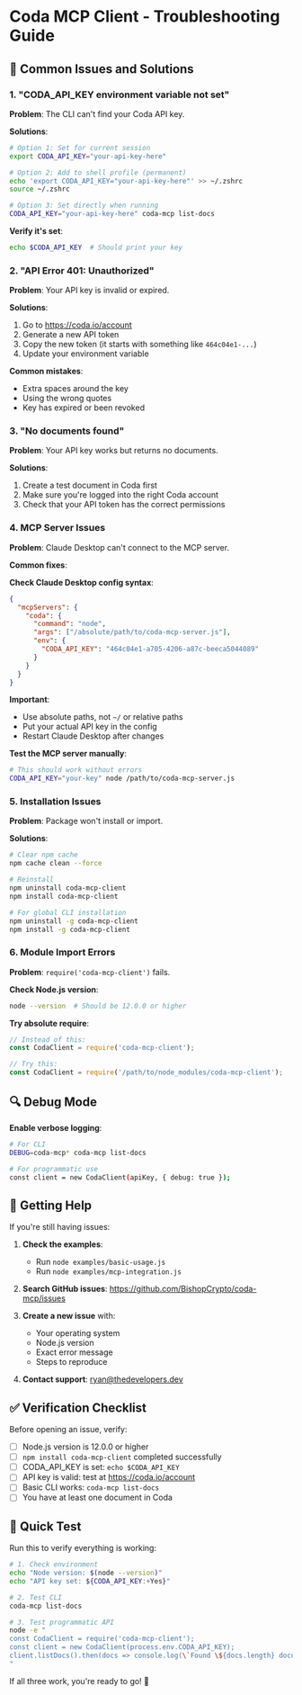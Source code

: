 # Coda MCP Client - Troubleshooting Guide

## 🔧 Common Issues and Solutions

### 1. "CODA_API_KEY environment variable not set"

**Problem**: The CLI can't find your Coda API key.

**Solutions**:
```bash
# Option 1: Set for current session
export CODA_API_KEY="your-api-key-here"

# Option 2: Add to shell profile (permanent)
echo 'export CODA_API_KEY="your-api-key-here"' >> ~/.zshrc
source ~/.zshrc

# Option 3: Set directly when running
CODA_API_KEY="your-api-key-here" coda-mcp list-docs
```

**Verify it's set**:
```bash
echo $CODA_API_KEY  # Should print your key
```

### 2. "API Error 401: Unauthorized"

**Problem**: Your API key is invalid or expired.

**Solutions**:
1. Go to https://coda.io/account
2. Generate a new API token
3. Copy the new token (it starts with something like `464c04e1-...`)
4. Update your environment variable

**Common mistakes**:
- Extra spaces around the key
- Using the wrong quotes
- Key has expired or been revoked

### 3. "No documents found"

**Problem**: Your API key works but returns no documents.

**Solutions**:
1. Create a test document in Coda first
2. Make sure you're logged into the right Coda account
3. Check that your API token has the correct permissions

### 4. MCP Server Issues

**Problem**: Claude Desktop can't connect to the MCP server.

**Common fixes**:

**Check Claude Desktop config syntax**:
```json
{
  "mcpServers": {
    "coda": {
      "command": "node",
      "args": ["/absolute/path/to/coda-mcp-server.js"],
      "env": {
        "CODA_API_KEY": "464c04e1-a705-4206-a87c-beeca5044089"
      }
    }
  }
}
```

**Important**:
- Use absolute paths, not `~/` or relative paths
- Put your actual API key in the config
- Restart Claude Desktop after changes

**Test the MCP server manually**:
```bash
# This should work without errors
CODA_API_KEY="your-key" node /path/to/coda-mcp-server.js
```

### 5. Installation Issues

**Problem**: Package won't install or import.

**Solutions**:
```bash
# Clear npm cache
npm cache clean --force

# Reinstall
npm uninstall coda-mcp-client
npm install coda-mcp-client

# For global CLI installation
npm uninstall -g coda-mcp-client
npm install -g coda-mcp-client
```

### 6. Module Import Errors

**Problem**: `require('coda-mcp-client')` fails.

**Check Node.js version**:
```bash
node --version  # Should be 12.0.0 or higher
```

**Try absolute require**:
```javascript
// Instead of this:
const CodaClient = require('coda-mcp-client');

// Try this:
const CodaClient = require('/path/to/node_modules/coda-mcp-client');
```

## 🔍 Debug Mode

**Enable verbose logging**:
```bash
# For CLI
DEBUG=coda-mcp* coda-mcp list-docs

# For programmatic use
const client = new CodaClient(apiKey, { debug: true });
```

## 📧 Getting Help

If you're still having issues:

1. **Check the examples**:
   - Run `node examples/basic-usage.js`
   - Run `node examples/mcp-integration.js`

2. **Search GitHub issues**: https://github.com/BishopCrypto/coda-mcp/issues

3. **Create a new issue** with:
   - Your operating system
   - Node.js version
   - Exact error message
   - Steps to reproduce

4. **Contact support**: ryan@thedevelopers.dev

## ✅ Verification Checklist

Before opening an issue, verify:

- [ ] Node.js version is 12.0.0 or higher
- [ ] `npm install coda-mcp-client` completed successfully
- [ ] CODA_API_KEY is set: `echo $CODA_API_KEY`
- [ ] API key is valid: test at https://coda.io/account
- [ ] Basic CLI works: `coda-mcp list-docs`
- [ ] You have at least one document in Coda

## 🎯 Quick Test

Run this to verify everything is working:

```bash
# 1. Check environment
echo "Node version: $(node --version)"
echo "API key set: ${CODA_API_KEY:+Yes}"

# 2. Test CLI
coda-mcp list-docs

# 3. Test programmatic API
node -e "
const CodaClient = require('coda-mcp-client');
const client = new CodaClient(process.env.CODA_API_KEY);
client.listDocs().then(docs => console.log(\`Found \${docs.length} documents\`));
"
```

If all three work, you're ready to go! 🚀
